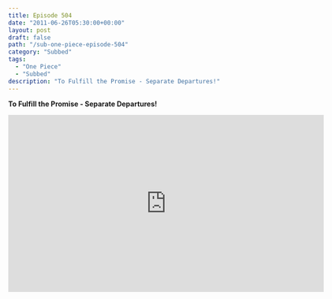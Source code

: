 ```yaml
---
title: Episode 504
date: "2011-06-26T05:30:00+00:00"
layout: post
draft: false
path: "/sub-one-piece-episode-504"
category: "Subbed"
tags:
  - "One Piece"
  - "Subbed"
description: "To Fulfill the Promise - Separate Departures!"
---
```


**To Fulfill the Promise - Separate Departures!**

<iframe width="640" height="360" src="https://www.rapidvideo.com/e/G6FRPF1DFK" frameborder="0" marginwidth=0 marginheight=0 scrolling=no allowfullscreen></iframe>

